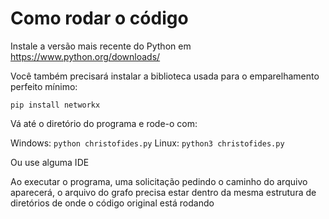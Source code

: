 # Como rodar o código

Instale a versão mais recente do Python em https://www.python.org/downloads/

Você também precisará instalar a biblioteca usada para o emparelhamento perfeito mínimo:

``` pip install networkx ```

Vá até o diretório do programa e rode-o com:

Windows: ``` python christofides.py ```
Linux: ``` python3 christofides.py ```

Ou use alguma IDE 

Ao executar o programa, uma solicitação pedindo o caminho do arquivo aparecerá, o arquivo do grafo precisa estar dentro da mesma estrutura de diretórios de onde o código original está rodando
